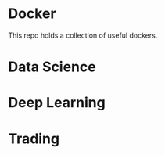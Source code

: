 # Docker
This repo holds a collection of useful dockers.

# Data Science

# Deep Learning

# Trading


